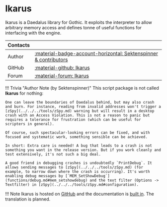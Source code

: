 # Ikarus
Ikarus is a Daedalus library for Gothic. It exploits the interpreter to allow arbitrary memory access and defines tonne of useful functions for interfacing with the engine. 

| Contacts |                                                                                                                          |
|:---------|:-------------------------------------------------------------------------------------------------------------------------|
| Author   | [:material-badge-account-horizontal: Sektenspinner & contributors](https://github.com/Lehona/Ikarus/graphs/contributors) |
| GitHub   | [:material-github: Ikarus](https://github.com/Lehona/Ikarus)                                                             |
| Forum    | [:material-forum: Ikarus](https://forum.worldofplayers.de/forum/threads/1299679-Skriptpaket-Ikarus-4)                    |

!!! Trivia "Author Note (by Sektenspinner)"
    This script package is not called **Ikarus** for nothing:

    One can leave the boundaries of Daedalus behind, but may also crash and burn. For instance, reading from invalid addresses won't trigger a [zSpy](../../../tools/zSpy.md) warning but will result in a desktop crash with an Access Violation. This is not a reason to panic but requires a tolerance for frustration (which can be useful for scripters in general).

    Of course, such spectacular-looking errors can be fixed, and with focused and systematic work, something sensible can be achieved.

    In short: Extra care is needed! A bug that leads to a crash is not something you want in the release version. But if you work cleanly and test extensively, it's not such a big deal.

    A good friend in debugging crashes is undoubtedly `PrintDebug`. It allows sending messages to [zSpy](../../../tools/zSpy.md) (for example, to narrow down where the crash is occurring). It's worth enabling debug messages by [`MEM_SetShowDebug`](functions/debug.md#mem_setshowdebug) and the text filter (Options -> Textfilter) in [zSpy](../../../tools/zSpy.md#configuration).

!!! Note
    Ikarus is hosted on [GitHub](https://github.com/Lehona/Ikarus) and the documentation is [built in](https://github.com/Lehona/Ikarus/blob/master/Ikarus_Doc.d). The translation is planned.
